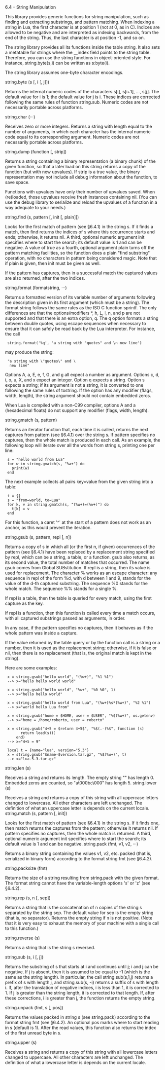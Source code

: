 ﻿6.4 – String Manipulation

This library provides generic functions for string manipulation, such as finding and extracting substrings, and pattern matching. When indexing a string in Lua, the first character is at position 1 (not at 0, as in C). Indices are allowed to be negative and are interpreted as indexing backwards, from the end of the string. Thus, the last character is at position -1, and so on.

The string library provides all its functions inside the table string. It also sets a metatable for strings where the __index field points to the string table. Therefore, you can use the string functions in object-oriented style. For instance, string.byte(s,i) can be written as s:byte(i).

The string library assumes one-byte character encodings.

string.byte (s [, i [, j]])

Returns the internal numeric codes of the characters s[i], s[i+1], ..., s[j]. The default value for i is 1; the default value for j is i. These indices are corrected following the same rules of function string.sub.
Numeric codes are not necessarily portable across platforms.

string.char (···)

Receives zero or more integers. Returns a string with length equal to the number of arguments, in which each character has the internal numeric code equal to its corresponding argument.
Numeric codes are not necessarily portable across platforms.

string.dump (function [, strip])

Returns a string containing a binary representation (a binary chunk) of the given function, so that a later load on this string returns a copy of the function (but with new upvalues). If strip is a true value, the binary representation may not include all debug information about the function, to save space.

Functions with upvalues have only their number of upvalues saved. When (re)loaded, those upvalues receive fresh instances containing nil. (You can use the debug library to serialize and reload the upvalues of a function in a way adequate to your needs.)

string.find (s, pattern [, init [, plain]])

Looks for the first match of pattern (see §6.4.1) in the string s. If it finds a match, then find returns the indices of s where this occurrence starts and ends; otherwise, it returns nil. A third, optional numeric argument init specifies where to start the search; its default value is 1 and can be negative. A value of true as a fourth, optional argument plain turns off the pattern matching facilities, so the function does a plain "find substring" operation, with no characters in pattern being considered magic. Note that if plain is given, then init must be given as well.

If the pattern has captures, then in a successful match the captured values are also returned, after the two indices.

string.format (formatstring, ···)

Returns a formatted version of its variable number of arguments following the description given in its first argument (which must be a string). The format string follows the same rules as the ISO C function sprintf. The only differences are that the options/modifiers *, h, L, l, n, and p are not supported and that there is an extra option, q. The q option formats a string between double quotes, using escape sequences when necessary to ensure that it can safely be read back by the Lua interpreter. For instance, the call

     string.format('%q', 'a string with "quotes" and \n new line')
may produce the string:

     "a string with \"quotes\" and \
      new line"
Options A, a, E, e, f, G, and g all expect a number as argument. Options c, d, i, o, u, X, and x expect an integer. Option q expects a string. Option s expects a string; if its argument is not a string, it is converted to one following the same rules of tostring. If the option has any modifier (flags, width, length), the string argument should not contain embedded zeros.

When Lua is compiled with a non-C99 compiler, options A and a (hexadecimal floats) do not support any modifier (flags, width, length).

string.gmatch (s, pattern)

Returns an iterator function that, each time it is called, returns the next captures from pattern (see §6.4.1) over the string s. If pattern specifies no captures, then the whole match is produced in each call.
As an example, the following loop will iterate over all the words from string s, printing one per line:

     s = "hello world from Lua"
     for w in string.gmatch(s, "%a+") do
       print(w)
     end
The next example collects all pairs key=value from the given string into a table:

     t = {}
     s = "from=world, to=Lua"
     for k, v in string.gmatch(s, "(%w+)=(%w+)") do
       t[k] = v
     end
For this function, a caret '^' at the start of a pattern does not work as an anchor, as this would prevent the iteration.

string.gsub (s, pattern, repl [, n])

Returns a copy of s in which all (or the first n, if given) occurrences of the pattern (see §6.4.1) have been replaced by a replacement string specified by repl, which can be a string, a table, or a function. gsub also returns, as its second value, the total number of matches that occurred. The name gsub comes from Global SUBstitution.
If repl is a string, then its value is used for replacement. The character % works as an escape character: any sequence in repl of the form %d, with d between 1 and 9, stands for the value of the d-th captured substring. The sequence %0 stands for the whole match. The sequence %% stands for a single %.

If repl is a table, then the table is queried for every match, using the first capture as the key.

If repl is a function, then this function is called every time a match occurs, with all captured substrings passed as arguments, in order.

In any case, if the pattern specifies no captures, then it behaves as if the whole pattern was inside a capture.

If the value returned by the table query or by the function call is a string or a number, then it is used as the replacement string; otherwise, if it is false or nil, then there is no replacement (that is, the original match is kept in the string).

Here are some examples:

     x = string.gsub("hello world", "(%w+)", "%1 %1")
     --> x="hello hello world world"
     
     x = string.gsub("hello world", "%w+", "%0 %0", 1)
     --> x="hello hello world"
     
     x = string.gsub("hello world from Lua", "(%w+)%s*(%w+)", "%2 %1")
     --> x="world hello Lua from"
     
     x = string.gsub("home = $HOME, user = $USER", "%$(%w+)", os.getenv)
     --> x="home = /home/roberto, user = roberto"
     
     x = string.gsub("4+5 = $return 4+5$", "%$(.-)%$", function (s)
           return load(s)()
         end)
     --> x="4+5 = 9"
     
     local t = {name="lua", version="5.3"}
     x = string.gsub("$name-$version.tar.gz", "%$(%w+)", t)
     --> x="lua-5.3.tar.gz"
string.len (s)

Receives a string and returns its length. The empty string "" has length 0. Embedded zeros are counted, so "a\000bc\000" has length 5.
string.lower (s)

Receives a string and returns a copy of this string with all uppercase letters changed to lowercase. All other characters are left unchanged. The definition of what an uppercase letter is depends on the current locale.
string.match (s, pattern [, init])

Looks for the first match of pattern (see §6.4.1) in the string s. If it finds one, then match returns the captures from the pattern; otherwise it returns nil. If pattern specifies no captures, then the whole match is returned. A third, optional numeric argument init specifies where to start the search; its default value is 1 and can be negative.
string.pack (fmt, v1, v2, ···)

Returns a binary string containing the values v1, v2, etc. packed (that is, serialized in binary form) according to the format string fmt (see §6.4.2).

string.packsize (fmt)

Returns the size of a string resulting from string.pack with the given format. The format string cannot have the variable-length options 's' or 'z' (see §6.4.2).

string.rep (s, n [, sep])

Returns a string that is the concatenation of n copies of the string s separated by the string sep. The default value for sep is the empty string (that is, no separator). Returns the empty string if n is not positive.
(Note that it is very easy to exhaust the memory of your machine with a single call to this function.)

string.reverse (s)

Returns a string that is the string s reversed.

string.sub (s, i [, j])

Returns the substring of s that starts at i and continues until j; i and j can be negative. If j is absent, then it is assumed to be equal to -1 (which is the same as the string length). In particular, the call string.sub(s,1,j) returns a prefix of s with length j, and string.sub(s, -i) returns a suffix of s with length i.
If, after the translation of negative indices, i is less than 1, it is corrected to 1. If j is greater than the string length, it is corrected to that length. If, after these corrections, i is greater than j, the function returns the empty string.

string.unpack (fmt, s [, pos])

Returns the values packed in string s (see string.pack) according to the format string fmt (see §6.4.2). An optional pos marks where to start reading in s (default is 1). After the read values, this function also returns the index of the first unread byte in s.

string.upper (s)

Receives a string and returns a copy of this string with all lowercase letters changed to uppercase. All other characters are left unchanged. The definition of what a lowercase letter is depends on the current locale.
